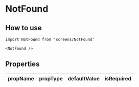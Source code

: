 # NotFound

## How to use

```
import NotFound from 'screens/NotFound'
```

```
<NotFound />
```

## Properties

| propName | propType | defaultValue | isRequired |
| - | - | - | - |
